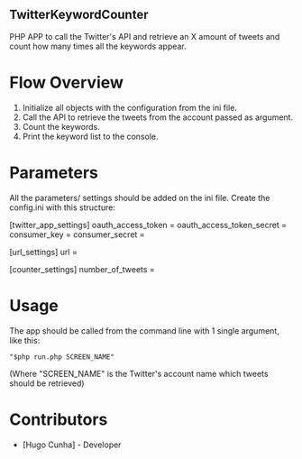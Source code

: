 TwitterKeywordCounter
---------------------
PHP APP to call the Twitter's API and retrieve an X amount of tweets and count 
how many times all the keywords appear.

Flow Overview
=============
1. Initialize all objects with the configuration from the ini file.
2. Call the API to retrieve the tweets from the account passed as argument.
3. Count the keywords.
4. Print the keyword list to the console.

Parameters
==========
All the parameters/ settings should be added on the ini file.
Create the config.ini with this structure:

[twitter_app_settings]
oauth_access_token          = 
oauth_access_token_secret   = 
consumer_key                = 
consumer_secret             = 

[url_settings]
url                         = 

[counter_settings]
number_of_tweets            = 


Usage
=====
The app should be called from the command line with 1 single argument, 
like this:

    "$php run.php SCREEN_NAME"

(Where "SCREEN_NAME" is the Twitter's account name which tweets should be 
retrieved)

Contributors
============

* [Hugo Cunha] - Developer